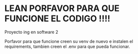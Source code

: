# LEAN PORFAVOR PARA QUE FUNCIONE EL CODIGO !!!!
Proyecto ing en software 2

Porfavor para que funcione creen su venv de nuevo e instalen el requirements, tambien creen el .env para que pueda funcionar.
